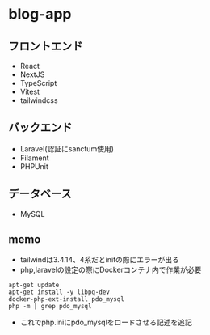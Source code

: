 # blog-app
## フロントエンド
- React
- NextJS
- TypeScript
- Vitest
- tailwindcss

## バックエンド
- Laravel(認証にsanctum使用)
- Filament
- PHPUnit

## データベース
- MySQL

## memo
- tailwindは3.4.14、4系だとinitの際にエラーが出る
- php,laravelの設定の際にDockerコンテナ内で作業が必要

```
apt-get update
apt-get install -y libpq-dev
docker-php-ext-install pdo_mysql
php -m | grep pdo_mysql
```

- これでphp.iniにpdo_mysqlをロードさせる記述を追記